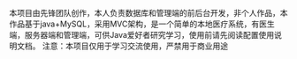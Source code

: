 本项目由先锋团队创作，本人负责数据库和管理端的前后台开发，非个人作品，本作品基于java+MySQL，采用MVC架构，是一个简单的本地医疗系统，有医生端，服务器端和管理端，可供Java爱好者研究学习，使用前请先阅读配置使用说明文档。 注意：本项目仅用于学习交流使用，严禁用于商业用途
